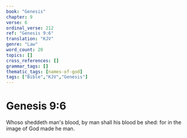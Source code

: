 ```yaml
---
book: "Genesis"
chapter: 9
verse: 6
ordinal_verse: 212
ref: "Genesis 9:6"
translation: "KJV"
genre: "Law"
word_count: 20
topics: []
cross_references: []
grammar_tags: []
thematic_tags: [names-of-god]
tags: ["Bible","KJV","Genesis"]
---
```


# Genesis 9:6

Whoso sheddeth man's blood, by man shall his blood be shed: for in the image of God made he man.
